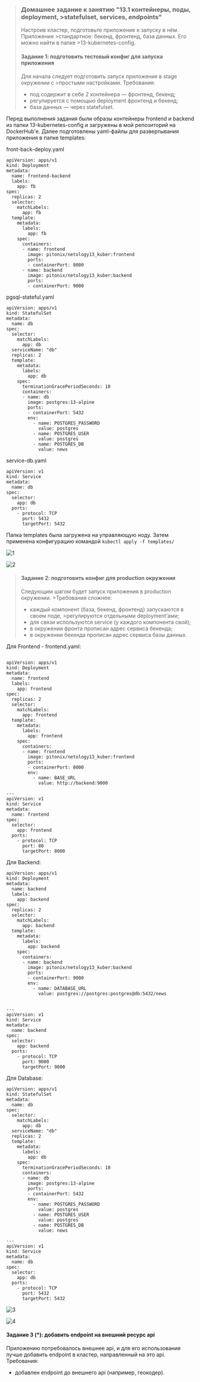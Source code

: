 >### Домашнее задание к занятию "13.1 контейнеры, поды, deployment, >statefulset, services, endpoints"
>Настроив кластер, подготовьте приложение к запуску в нём. Приложение >стандартное: бекенд, фронтенд, база данных. Его можно найти в папке >13-kubernetes-config.
>
>#### Задание 1: подготовить тестовый конфиг для запуска приложения
>Для начала следует подготовить запуск приложения в stage окружении с >простыми настройками. Требования:
>* под содержит в себе 2 контейнера — фронтенд, бекенд;
>* регулируется с помощью deployment фронтенд и бекенд;
>* база данных — через statefulset.

Перед выполнения задания были образы контейнеры frontend и backend из папки 13-kubernetes-config и загружены в мой репозиторий на DockerHub'e. Далее подготовлены yaml-файлы для развертывания приложения в папке templates:

front-back-deploy.yaml

```
apiVersion: apps/v1
kind: Deployment
metadata:
  name: frontend-backend
  labels:
    app: fb
spec:
  replicas: 2
  selector:
    matchLabels:
      app: fb
  template:
    metadata:
      labels:
        app: fb
    spec:
      containers:
      - name: frontend
        image: pitonix/netology13_kuber:frontend
        ports:
        - containerPort: 8000
      - name: backend
        image: pitonix/netology13_kuber:backend
        ports:
        - containerPort: 9000
```
pgsql-stateful.yaml

```
apiVersion: apps/v1
kind: StatefulSet
metadata:
  name: db
spec:
  selector:
    matchLabels:
      app: db
  serviceName: "db"
  replicas: 2
  template:
    metadata:
      labels:
        app: db
    spec:
      terminationGracePeriodSeconds: 10
      containers:
      - name: db
        image: postgres:13-alpine
        ports:
        - containerPort: 5432
        env:
          - name: POSTGRES_PASSWORD
            value: postgres
          - name: POSTGRES_USER
            value: postgres
          - name: POSTGRES_DB
            value: news
```    
service-db.yaml

```
apiVersion: v1
kind: Service
metadata:
  name: db
spec:
  selector:
    app: db
  ports:
    - protocol: TCP
      port: 5432
      targetPort: 5432
```        

Папка templates была загружена на управляющую ноду.
Затем применена конфигурацию командой ```kubectl apply -f templates/``` 

![1](1.PNG)

![2](2.PNG)

>#### Задание 2: подготовить конфиг для production окружения
>Следующим шагом будет запуск приложения в production окружении. >Требования сложнее:
>* каждый компонент (база, бекенд, фронтенд) запускаются в своем поде, >регулируются отдельными deployment’ами;
>* для связи используются service (у каждого компонента свой);
>* в окружении фронта прописан адрес сервиса бекенда;
>* в окружении бекенда прописан адрес сервиса базы данных.

Для Frontend - frontend.yaml:

```

apiVersion: apps/v1
kind: Deployment
metadata:
  name: frontend
  labels:
    app: frontend
spec:
  replicas: 2
  selector:
    matchLabels:
      app: frontend
  template:
    metadata:
      labels:
        app: frontend
    spec:
      containers:
      - name: frontend
        image: pitonix/netology13_kuber:frontend
        ports:
        - containerPort: 8000
        env:
          - name: BASE_URL
            value: http://backend:9000

---
apiVersion: v1
kind: Service
metadata:
  name: frontend
spec:
  selector:
    app: frontend
  ports:
    - protocol: TCP
      port: 80
      targetPort: 8000
```
Для Backend:

```
apiVersion: apps/v1
kind: Deployment
metadata:
  name: backend
  labels:
    app: backend
spec:
  replicas: 2
  selector:
    matchLabels:
      app: backend
  template:
    metadata:
      labels:
        app: backend
    spec:
      containers:
      - name: backend
        image: pitonix/netology13_kuber:backend
        ports:
        - containerPort: 9000
        env:
          - name: DATABASE_URL
            value: postgres://postgres:postgres@db:5432/news
        

---
apiVersion: v1
kind: Service
metadata:
  name: backend
spec:
  selector:
    app: backend
  ports:
    - protocol: TCP
      port: 9000
      targetPort: 9000
```
Для Database:
```
apiVersion: apps/v1
kind: StatefulSet
metadata:
  name: db
spec:
  selector:
    matchLabels:
      app: db
  serviceName: "db"
  replicas: 2
  template:
    metadata:
      labels:
        app: db
    spec:
      terminationGracePeriodSeconds: 10
      containers:
      - name: db
        image: postgres:13-alpine
        ports:
        - containerPort: 5432
        env:
          - name: POSTGRES_PASSWORD
            value: postgres
          - name: POSTGRES_USER
            value: postgres
          - name: POSTGRES_DB
            value: news

---
apiVersion: v1
kind: Service
metadata:
  name: db
spec:
  selector:
    app: db
  ports:
    - protocol: TCP
      port: 5432
      targetPort: 5432            
```

![3](3.PNG)

![4](4.PNG)

#### Задание 3 (*): добавить endpoint на внешний ресурс api
Приложению потребовалось внешнее api, и для его использования лучше добавить endpoint в кластер, направленный на это api. Требования:
* добавлен endpoint до внешнего api (например, геокодер).
